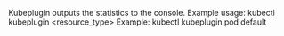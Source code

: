 Kubeplugin outputs the statistics to the console.
Example usage:
kubectl kubeplugin <resource_type> <namespace>
Example: kubectl kubeplugin pod default